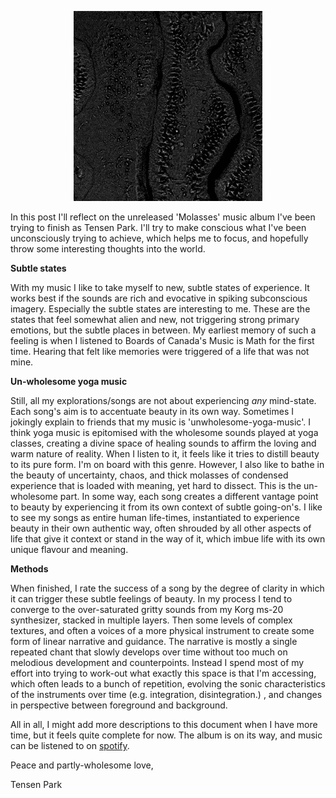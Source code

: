 <p align="center">
<img width= "60%" src="/images/blogHeaders/firefliesPoster.webp" alt="ld image">
</p>

In this post I'll reflect on the unreleased 'Molasses' music album I've been trying to finish as Tensen Park. I'll try to make conscious what I've been unconsciously trying to achieve, which helps me to focus, and hopefully throw some interesting thoughts into the world. 

**Subtle states**

With my music I like to take myself to new, subtle states of experience. It works best if the sounds are rich and evocative in spiking subconscious imagery. Especially the subtle states are interesting to me. These are the states that feel somewhat alien and new, not triggering strong primary emotions, but the subtle places in between. My earliest memory of such a feeling is when I listened to Boards of Canada's Music is Math for the first time. Hearing that felt like memories were triggered of a life that was not mine.

**Un-wholesome yoga music**

Still, all my explorations/songs are not about experiencing *any* mind-state. Each song's aim is to accentuate beauty in its own way. Sometimes I jokingly explain to friends that my music is 'unwholesome-yoga-music'. I think yoga music is epitomised with the wholesome sounds played at yoga classes, creating a divine space of healing sounds to affirm the loving and warm nature of reality. When I listen to it, it feels like it tries to distill beauty to its pure form. I'm on board with this genre. However, I also like to bathe in the beauty of uncertainty, chaos, and thick molasses of condensed experience that is loaded with meaning, yet hard to dissect. This is the un-wholesome part. In some way, each song creates a different vantage point to beauty by experiencing it from its own context of subtle going-on's. I like to see my songs as entire human life-times, instantiated to experience beauty in their own authentic way, often shrouded by all other aspects of life that give it context or stand in the way of it, which imbue life with its own unique flavour and meaning. 

**Methods**

When finished, I rate the success of a song by the degree of clarity in which it can trigger these subtle feelings of beauty. In my process I tend to converge to the over-saturated gritty sounds from my Korg ms-20 synthesizer, stacked in multiple layers. Then some levels of complex textures, and often a voices of a more physical instrument to create some form of linear narrative and guidance. The narrative is mostly a single repeated chant that slowly develops over time without too much on melodious development and counterpoints. Instead I spend most of my effort into trying to work-out what exactly this space is that I'm accessing, which often leads to a bunch of repetition, evolving the sonic characteristics of the instruments over time (e.g. integration, disintegration.) , and changes in perspective between foreground and background.

All in all, I might add more descriptions to this document when I have more time, but it feels quite complete for now. The album is on its way, and music can be listened to on [spotify](https://open.spotify.com/artist/1lB15Q7MjR8s2j7TzeMP9Y?si=yykNVZ46TPmIMlcTGlJUDg).


Peace and partly-wholesome love, 

Tensen Park